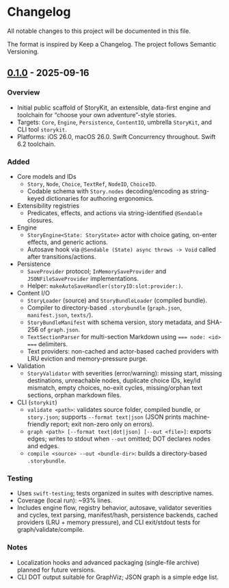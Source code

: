 # Changelog

All notable changes to this project will be documented in this file.

The format is inspired by Keep a Changelog. The project follows Semantic Versioning.

## [0.1.0] - 2025-09-16

### Overview
- Initial public scaffold of StoryKit, an extensible, data-first engine and toolchain for “choose your own adventure”-style stories.
- Targets: `Core`, `Engine`, `Persistence`, `ContentIO`, umbrella `StoryKit`, and CLI tool `storykit`.
- Platforms: iOS 26.0, macOS 26.0. Swift Concurrency throughout. Swift 6.2 toolchain.

### Added
- Core models and IDs
  - `Story`, `Node`, `Choice`, `TextRef`, `NodeID`, `ChoiceID`.
  - Codable schema with `Story.nodes` decoding/encoding as string-keyed dictionaries for authoring ergonomics.
- Extensibility registries
  - Predicates, effects, and actions via string-identified `@Sendable` closures.
- Engine
  - `StoryEngine<State: StoryState>` actor with choice gating, on-enter effects, and generic actions.
  - Autosave hook via `@Sendable (State) async throws -> Void` called after transitions/actions.
- Persistence
  - `SaveProvider` protocol; `InMemorySaveProvider` and `JSONFileSaveProvider` implementations.
  - Helper: `makeAutoSaveHandler(storyID:slot:provider:)`.
- Content I/O
  - `StoryLoader` (source) and `StoryBundleLoader` (compiled bundle).
  - Compiler to directory-based `.storybundle` (`graph.json`, `manifest.json`, `texts/`).
  - `StoryBundleManifest` with schema version, story metadata, and SHA-256 of `graph.json`.
  - `TextSectionParser` for multi-section Markdown using `=== node: <id> ===` delimiters.
  - Text providers: non-cached and actor-based cached providers with LRU eviction and memory-pressure purge.
- Validation
  - `StoryValidator` with severities (error/warning): missing start, missing destinations, unreachable nodes, duplicate choice IDs, key/id mismatch, empty choices, no-exit cycles, missing/orphan text sections, orphan markdown files.
- CLI (`storykit`)
  - `validate <path>`: validates source folder, compiled bundle, or `story.json`; supports `--format text|json` (JSON prints machine-friendly report; exit non-zero only on errors).
  - `graph <path> [--format text|dot|json] [--out <file>]`: exports edges; writes to stdout when `--out` omitted; DOT declares nodes and edges.
  - `compile <source> --out <bundle-dir>`: builds a directory-based `.storybundle`.

### Testing
- Uses `swift-testing`; tests organized in suites with descriptive names.
- Coverage (local run): ~93% lines.
- Includes engine flow, registry behavior, autosave, validator severities and cycles, text parsing, manifest/hash, persistence backends, cached providers (LRU + memory pressure), and CLI exit/stdout tests for graph/validate/compile.

### Notes
- Localization hooks and advanced packaging (single-file archive) planned for future versions.
- CLI DOT output suitable for GraphViz; JSON graph is a simple edge list.

[0.1.0]: https://example.com/storykit/releases/0.1.0
